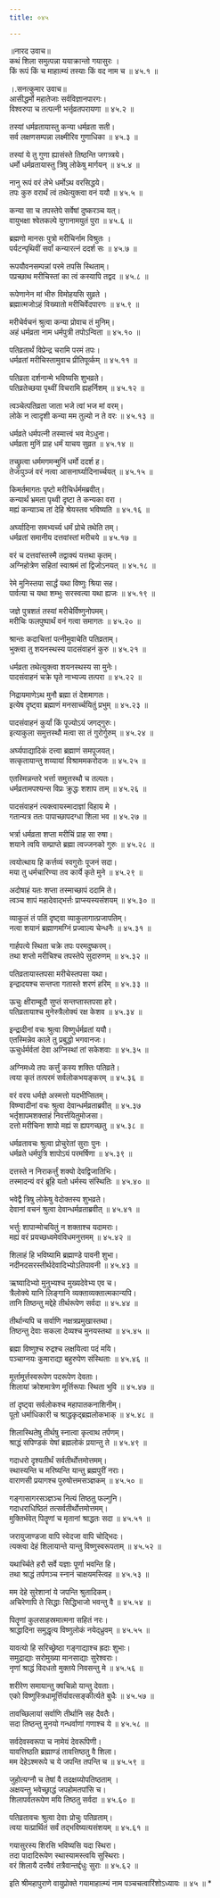 ```yaml
---
title: ०४५

---
```

॥नारद उवाच॥  
कथं शिला समुत्पन्ना ययाक्रान्तो गयासुरः ।  
किं रूपं किं च माहात्म्यं तस्याः किं वद नाम च ॥ ४५.१ ॥  

।.सनत्कुमार उवाच॥  
आसीद्धर्मो महातेजाः सर्वविज्ञानपारगः।  
विश्वरुपा च तत्पत्नी भर्त्तृव्रतपरायणा ॥ ४५.२ ॥  

तस्यां धर्मव्रतायास्तु कन्या धर्मव्रता सती।  
सर्व लक्षणसम्पन्ना लक्ष्मीरिव गुणाधिका ॥ ४५.३ ॥  

तस्यां ये तु गुणा ह्यासंस्ते तिष्ठन्ति जगत्र्त्रये।  
धर्मो धर्मव्रतायास्तु त्रिषु लोकेषु मार्गयन् ॥ ४५.४ ॥  

नानु रूपं वरं लेभे धर्मोऽथ वरसिद्धये।  
तपः कुरु वरार्थं त्वं तथेत्युक्त्वा वनं ययौ ॥ ४५.५ ॥  

कन्या सा च तपस्तेपे सर्वेषां दुष्करञ्च यत्।  
वायुभक्षा श्वेतकल्पे युगानामयुतं पुरा ॥ ४५.६ ॥  

ब्रह्मणो मानसः पुत्रो मरीचिर्नाम विश्रुतः ।  
पर्यटन्पृथिवीं सर्वां कन्यारत्नं ददर्श सः ॥ ४५.७ ॥  

रूपयौवनसम्पन्नां परमे तपसि स्थिताम्।  
पप्रच्छाथ मरीचिस्तां का त्वं कस्यापि तद्वद ॥ ४५.८ ॥  

रूपेणानेन मां भीरु विमोहयसि सुव्रते ।  
ब्रह्मात्मजोऽहं विख्यातो मरीचिर्वेदपारगः ॥ ४५.९ ॥  

मरीचेर्वचनं श्रुत्वा कन्या प्रोवाच तं मुनिम्।  
अहं धर्मव्रता नाम धर्मपुत्री तपोऽन्विता ॥ ४५.१० ॥  

पतिव्रतार्थं विप्रेन्द्र चरामि परमं तपः।  
धर्मव्रतां मरीचिस्तामुवाच प्रीतिपूर्व्कम् ॥ ४५.११ ॥  

पतिव्रता दर्शनान्मे भविष्यसि शुभव्रते।  
पतिव्रतेच्छया पृथ्वीं विचरामि ह्यहर्निशम् ॥ ४५.१२ ॥  

त्वञ्चेत्पतिव्रता जाता भजे त्वां भज मां वरम्।  
लोके न त्वादृशी कन्या मम तुल्यो न ते वरः ॥ ४५.१३ ॥  

धर्मव्रते धर्मपत्नी तस्मात्त्वं भव मेऽधुना।  
धर्मव्रता मुनिं प्राह धर्मं याचय सुव्रत ॥ ४५.१४ ॥  

तच्छ्रुत्वा धर्ममगमन्मुनिं धर्मो ददर्श ह।  
तेजःपुञ्जं वरं नत्वा आसनार्घ्यादिनार्च्चयत् ॥ ४५.१५ ॥  

किमर्तमागतः पृष्टो मरीचिर्धर्ममब्रवीत्।  
कन्यार्थं भ्रमता पृथ्वी दृष्टा ते कन्यका वरा ।  
मह्यं कन्याञ्च तां देहि श्रेयस्तव भविष्यति ॥ ४५.१६ ॥  

अर्घ्यादिना समभ्यर्च्य धर्मं प्रोचे तथेति तम्।  
धर्मव्रतां समानीय दत्तवांस्तां मरीचये ॥ ४५.१७ ॥  

वरं च दत्तवांस्तस्मै तद्वाक्यं यत्तथा कृतम्।  
अग्निहोत्रेण सहितां स्वाश्रमं तां द्विजोऽनयत् ॥ ४५.१८ ॥  

रेमे मुनिस्तया सार्द्धं यथा विष्णुः श्रिया सह।  
पार्वत्या च यथा शम्भुः सरस्वत्या यथा ह्यजः ॥ ४५.१९ ॥  

जज्ञे पुत्रशतं तस्यां मरीचेर्विष्णुनोपमम्।  
मरीचिः फलपुष्पार्थं वनं गत्वा समागतः ॥ ४५.२० ॥  

श्रान्तः कदाचित्तां पत्नीमुवाचेति पतिव्रताम्।  
भुक्त्वा तु शयनस्थस्य पादसंवाहनं कुरु ॥ ४५.२१ ॥  

धर्मव्रता तथेत्युक्त्वा शयनस्थस्य सा मुनेः।  
पादसंवाहनं चक्रे घृते नाभ्यज्य तत्परा ॥ ४५.२२ ॥  

निद्रायमाणेऽथ मुनौ ब्रह्मा तं देशमागतः।  
इत्येष दृष्ट्वा ब्रह्माणं मनसार्च्चयितुं प्रभुम् ॥ ४५.२३ ॥  

पादसंवाहनं कुर्यां किं पूज्योऽयं जगद्गुरुः।  
इत्याकुला समुत्तस्थौ मत्वा सा तं गुरोर्गुरुम् ॥ ४५.२४ ॥  

अर्घ्यपाद्यादिकं दत्त्वा ब्रह्माणं समपूजयत्।  
सत्कृतायान्तु शय्यायां विश्राममकरोदजः ॥ ४५.२५ ॥  

एतस्मिन्नन्तरे भर्त्ता समुत्तस्थौ च तल्पतः।  
धर्मव्रतामपश्यन्स विप्रः क्रुद्धः शशाप ताम् ॥ ४५.२६ ॥  

पादसंवाहनं त्यक्त्वायस्मादाज्ञां विहाय मे ।  
गतान्यत्र ततः पापाच्छापदग्धा शिला भव ॥ ४५.२७ ॥  

भर्त्रा धर्मव्रता शप्ता मरीचिं प्राह सा रुषा।  
शयाने त्वयि सम्प्राप्ते ब्रह्मा त्वज्जनको गुरुः ॥ ४५.२८ ॥  

त्वयोत्थाय हि कर्त्तव्यं स्वगुरोः पूजनं सदा।  
मया तु धर्मचारिण्या तव कार्ये कृते मुने ॥ ४५.२९ ॥  

अदोषाहं यतः शप्ता तस्माच्छापं ददामि ते।  
त्वञ्च शापं महादेवाद्भर्त्तः प्राप्स्यस्यसंशयम् ॥ ४५.३० ॥  

व्याकुलं तं पतिं दृष्ट्वा व्याकुलागात्प्रजापतिम्।  
नत्वा शयानं ब्रह्माणमग्निं प्रज्वाल्य चेन्धनैः ॥ ४५.३१ ॥  

गार्हपत्ये स्थिता चक्रे तपः परमदुष्करम्।  
तथा शप्तो मरीचिश्च तपस्तेपे सुदारुणम् ॥ ४५.३२ ॥  

पतिव्रतायास्तपसा मरीचेस्तपसा यथा।  
इन्द्रादयश्च सन्तप्ता गतास्ते शरणं हरिम् ॥ ४५.३३ ॥  

ऊचुः क्षीराम्बूदौ सुप्तं सन्तप्तास्तपसा हरे।  
पतिव्रतायाश्च मुनेस्त्रैलोक्यं रक्ष केशव ॥ ४५.३४ ॥  

इन्द्रादीनां वचः श्रुत्वा विष्णुर्धर्मव्रतां ययौ।  
एतस्मिन्नेव काले तु प्रबुद्धो भगवानजः।  
ऊचुर्धर्मर्वतां देवा अग्निस्थां तां सकेशवाः ॥ ४५.३५ ॥  

अग्निमध्ये तपः कर्त्तुं कस्य शक्तिः पतिव्रते।  
त्वया कृतं तत्परमं सर्वलोकभयङ्करम् ॥ ४५.३६ ॥  

वरं वरय धर्मज्ञे अस्मत्तो यदभीप्सितम्।  
विष्ण्वादीनां वचः श्रुत्वा देवान्धर्मव्रताब्रवीत् ॥ ४५.३७  
भर्तृशापमशक्ताहं निवर्त्तयितुमोजसा।  
दत्तो मरीचिना शापो मह्यं स ह्यपगच्छतु ॥ ४५.३८ ॥  

धर्मव्रतावचः श्रुत्वा प्रोचुरेतां सुराः पुनः ।  
धर्मव्रते धर्मपुत्रि शापोऽयं परमर्षिणा ॥ ४५.३९ ॥  

दत्तस्ते न निराकर्त्तुं शक्यो देवद्विजातिभिः।  
तस्मादन्यं वरं ब्रूहि यतो धर्मस्य संस्थितिः ॥ ४५.४० ॥  

भवेद्वै त्रिषु लोकेषु वेदोक्तस्य शुभव्रते।  
देवानां वचनं श्रुत्वा देवान्धर्मव्रताब्रवीत् ॥ ४५.४१ ॥  

भर्त्तुः शापान्मोचयितुं न शक्ताश्च यदामराः।  
मह्यं वरं प्रयच्छध्वमेवंविधमनुत्तमम् ॥ ४५.४२ ॥  

शिलाहं हि भविष्यामि ब्रह्माण्डे पावनी शुभा।  
नदीनदसरस्तीर्थदेवादिभ्योऽतिपावनी ॥ ४५.४३ ॥  

ऋष्यादिभ्यो मुनुभ्यश्च मुख्यदेवेभ्य एव च।  
त्रैलोक्ये यानि लिङ्गानि व्यक्ताव्यक्तात्मकान्यपि।  
तानि तिष्ठन्तु मद्देहे तीर्थरूपेण सर्वदा ॥ ४५.४४ ॥  

तीर्थान्यपि च सर्वाणि नक्षत्रप्रमुखास्तथा।  
तिष्ठन्तु देवाः सकला देव्यश्च मुनयस्तथा ॥ ४५.४५ ॥  

ब्रह्मा विष्णुश्च रुद्रश्च लक्षयित्वा पदं मयि।  
पञ्चाग्नयः कुमाराद्या बहुरुपेण संस्थिताः ॥ ४५.४६ ॥  

मूर्त्तामूर्त्तस्वरूपेण पदरूपेण देवताः।  
शिलायां क्रोशमात्रेण मूर्त्तिरूपाः स्थिता भुवि ॥ ४५.४७ ॥  

तां दृष्ट्वा सर्वलोकश्च महापातकनाशिनीम्।  
पूतो धर्माधिकारी च श्राद्धकृद्ब्रह्मलोकभाक् ॥ ४५.४८ ॥  

शिलास्थितेषु तीर्थषु स्नात्वा कृत्वाथ तर्पणम्।  
श्राद्धं सपिण्डकं येषां ब्रह्मलोकं प्रयान्तु ते ॥ ४५.४९ ॥  

गदाधरो दृश्यतीर्थं सर्वतीर्थोत्तमोत्तमम्।  
स्थास्यन्ति च मरिष्यन्ति यान्तु ब्रह्मपुरीं नराः।  
वाराणसी प्रयागश्च पुरुषोत्तमसञ्ज्ञकम् ॥ ४५.५० ॥  

गङ्गासागरसञ्ज्ञञ्च नित्यं तिष्ठतु फल्गुनि।  
गदाधराधिष्ठितं तत्सर्वतीर्थोत्तमोत्तमम्।  
मुक्तिर्भवेत् पितॄणां च मृतानां श्राद्धतः सदा ॥ ४५.५१ ॥  

जरायुजाण्डजा वापि स्वेदजा वापि चोद्भिदः।  
त्यक्त्वा देहं शिलायान्ते यान्तु विष्णुस्वरूपताम् ॥ ४५.५२ ॥  

यथार्च्चिते हरौ सर्वे यज्ञाः पूर्णा भवन्ति हि।  
तथा श्राद्धं तर्पणञ्च स्नानं चाक्षयमस्त्विह ॥ ४५.५३ ॥  

मम देहे सुरेशानां ये जपन्ति श्रुतादिकम्।  
अचिरेणापि ते सिद्धाः सिद्धिभाजो भवन्तु वै ॥ ४५.५४ ॥  

पितॄणां कुलसाहस्रमात्मना सहितं नरः।  
श्राद्धादिना समुद्धृत्य विष्णुलोकं नयेद्‌ध्रुवम् ॥ ४५.५५ ॥  

यावत्यो हि सरिच्छ्रेष्ठा गङ्गाद्याश्च ह्रदाः शुभाः।  
समुद्राद्याः सरोमुख्या मानसाद्याः सुरेश्वराः।  
नृणां श्राद्धं विदधतो मुक्तये निवसन्तु मे ॥ ४५.५६ ॥  

शरीरेण समायान्तु क्वचिन्नो यान्तु देवताः।  
एको विष्णुस्त्रिधामूर्त्तिर्यावत्सङ्कीर्त्यते बुधैः ॥ ४५.५७ ॥  

तावच्छिलायां सर्वाणि तीर्थानि सह दैवतैः।  
सदा तिष्ठन्तु मुनयो गन्धर्वाणां गणाश्च ये ॥ ४५.५८ ॥  

सर्वदेवस्वरूपा च नामेयं देवरूपिणी।  
यावत्तिष्ठति ब्रह्माण्डं तावत्तिष्ठतु वै शिला।  
मम देहेऽश्मरूपे च ये जपन्ति तपन्ति च ॥ ४५.५९ ॥  

जुहोत्यग्नौ च तेषां वै तदक्षय्योपतिष्ठताम् ।  
अक्षयन्तु भवेच्छ्राद्धं जपहोमतपांसि च।  
शिलापर्वतरूपेण मयि तिष्ठतु सर्वदा ॥ ४५.६० ॥  

पतिव्रतावचः श्रुत्वा देवाः प्रोचुः पतिव्रताम्।  
त्वया यत्प्रार्थितं सर्वं तद्भविष्यत्यसंशयम् ॥ ४५.६१ ॥  

गयासुरस्य शिरसि भविष्यसि यदा स्थिरा।  
तदा पादादिरूपेण स्थास्यामस्त्वयि सुस्थिराः।  
वरं शिलायै दत्त्वैवं तत्रैवान्तर्द्दधुः सुराः ॥ ४५.६२ ॥  

इति श्रीमहापुराणे वायुप्रोक्ते गयामाहात्म्यं नाम पञ्चचत्वारिंशोऽध्यायः ॥ ४५ ॥ *